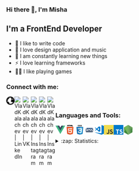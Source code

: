 ### Hi there 👋, I'm Misha

## I'm a FrontEnd Developer

* 💪 I like to write code
* 🎉 I love design application and music
* 🥅 I am constantly learning new things
* ⚡ I love learning frameworks
* 🤹🏽 I like playing games

### Connect with me:

[<img align="left" alt="webtricks-master.ru" width="22px" src="https://raw.githubusercontent.com/iconic/open-iconic/master/svg/globe.svg" />][website]
[<img align="left" alt="VladKalachev | LinkedIn" width="22px" src="https://cdn.jsdelivr.net/npm/simple-icons@5.9.0/icons/linkedin.svg" />][linkedin]
[<img align="left" alt="VladKalachev | VK" width="22px" src="https://cdn.jsdelivr.net/npm/simple-icons@5.9.0/icons/telegram.svg" />][telegram]
[<img align="left" alt="VladKalachev | Instagram" width="22px" src="https://cdn.jsdelivr.net/npm/simple-icons@5.9.0/icons/instagram.svg" />][instagram]
[<img align="left" alt="VladKalachev | Instagram" width="22px" src="https://cdn.jsdelivr.net/npm/simple-icons@5.9.0/icons/discord.svg" />][discord]
[<img align="left" alt="VladKalachev | Instagram" width="22px" src="https://cdn.jsdelivr.net/npm/simple-icons@5.9.0/icons/skype.svg" />][skype]

<br />

### Languages and Tools:

<img align="left" alt="React" width="26px" src="https://raw.githubusercontent.com/github/explore/80688e429a7d4ef2fca1e82350fe8e3517d3494d/topics/vue/vue.png" />
<img align="left" alt="HTML5" width="26px" src="https://raw.githubusercontent.com/github/explore/80688e429a7d4ef2fca1e82350fe8e3517d3494d/topics/html/html.png" />
<img align="left" alt="CSS3" width="26px" src="https://raw.githubusercontent.com/github/explore/80688e429a7d4ef2fca1e82350fe8e3517d3494d/topics/css/css.png" />
<img align="left" alt="Sass" width="26px" src="https://raw.githubusercontent.com/github/explore/80688e429a7d4ef2fca1e82350fe8e3517d3494d/topics/less/less.png" />
<img align="left" alt="Visual Studio Code" width="26px" src="https://raw.githubusercontent.com/github/explore/80688e429a7d4ef2fca1e82350fe8e3517d3494d/topics/visual-studio-code/visual-studio-code.png" />
<img align="left" alt="JavaScript" width="26px" src="https://raw.githubusercontent.com/github/explore/80688e429a7d4ef2fca1e82350fe8e3517d3494d/topics/javascript/javascript.png" />
<img align="left" alt="JavaScript" width="26px" src="https://raw.githubusercontent.com/github/explore/80688e429a7d4ef2fca1e82350fe8e3517d3494d/topics/typescript/typescript.png" />
<img align="left" alt="Node.js" width="26px" src="https://raw.githubusercontent.com/github/explore/80688e429a7d4ef2fca1e82350fe8e3517d3494d/topics/nodejs/nodejs.png" />

<br />
<br />

<details>
  <summary>:zap: Statistics:</summary>
   <img align="left" alt="codeSTACKr's GitHub Stats" src="https://github-readme-stats.vercel.app/api/top-langs/?username=OctupusPrime&langs_count=8&layout=compact" />
    <br />
    <img align="left" alt="codeSTACKr's GitHub Stats" src="https://github-readme-stats.vercel.app/api?username=OctupusPrime&show_icons=true" />
</details>

[website]: https://octupusprime.github.io/portfolio
[linkedin]: https://www.linkedin.com/in/misha-sokil
[telegram]: https://t.me/Octupus_Prime
[instagram]: https://www.instagram.com/misha.sokil2002
[discord]: https://discordapp.com/users/413386522113343489
[skype]: https://join.skype.com/invite/EKze61xJsqav
